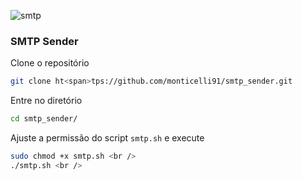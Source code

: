 ![smtp](https://user-images.githubusercontent.com/43481866/202775265-9a1f56c5-c6ad-430a-bb92-d82ecc2180ba.png)
### SMTP Sender

Clone o repositório
```bash
git clone ht<span>tps://github.com/monticelli91/smtp_sender.git
```

Entre no diretório
```bash
cd smtp_sender/
```

Ajuste a permissão do script `smtp.sh` e execute
```bash
sudo chmod +x smtp.sh <br />
./smtp.sh <br />
```
